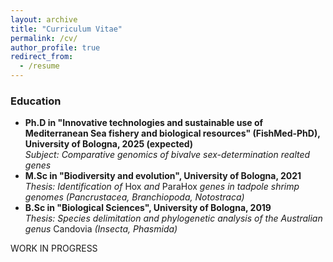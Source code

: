 ```yaml
---
layout: archive
title: "Curriculum Vitae"
permalink: /cv/
author_profile: true
redirect_from:
  - /resume
---
```


### Education

* **Ph.D in "Innovative technologies and sustainable use of Mediterranean Sea fishery and biological resources" (FishMed-PhD), University of Bologna, 2025 (expected)** \
*Subject: Comparative genomics of bivalve sex-determination realted genes*
* **M.Sc in "Biodiversity and evolution", University of Bologna, 2021** \
*Thesis: Identification of* Hox *and* ParaHox *genes in tadpole shrimp genomes (Pancrustacea, Branchiopoda, Notostraca)*
* **B.Sc in "Biological Sciences", University of Bologna, 2019** \
*Thesis: Species delimitation and phylogenetic analysis of the Australian genus* Candovia *(Insecta, Phasmida)*

WORK IN PROGRESS

